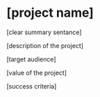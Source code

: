 \[project name]
==========

\[clear summary sentance]

\[description of the project]

\[target audience]

\[value of the project]

\[success criteria]

